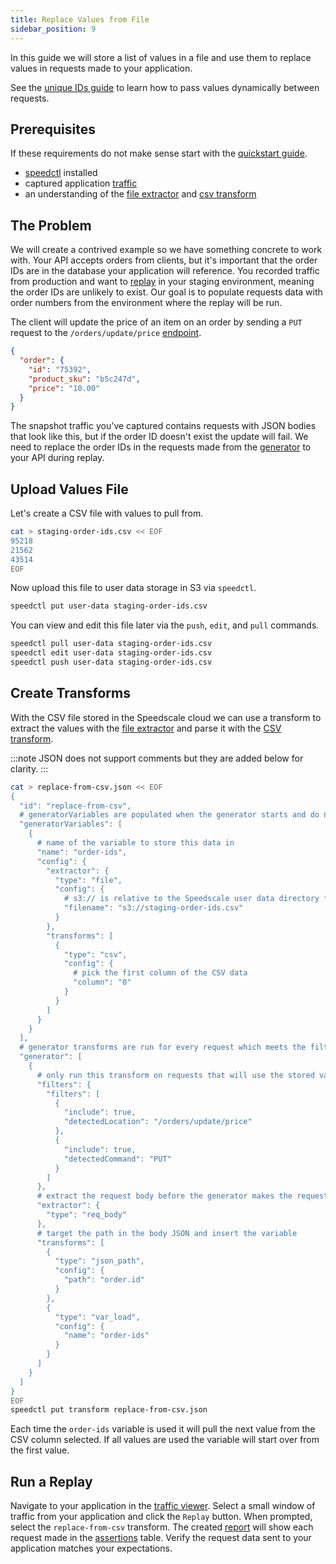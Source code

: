 ```yaml
---
title: Replace Values from File
sidebar_position: 9
---
```


In this guide we will store a list of values in a file and use them to replace
values in requests made to your application.

See the [unique IDs guide](./replace-txn-ids.md) to learn how to pass values
dynamically between requests.

## Prerequisites

If these requirements do not make sense start with the [quickstart guide](/quick-start.md).

- [speedctl](/setup/install/cli.md) installed
- captured application [traffic](/reference/glossary.md#traffic)
- an understanding of the [file extractor](/reference/transform-traffic/extractors/file.md) and [csv transform](/reference/transform-traffic/transforms/csv.md)

## The Problem

We will create a contrived example so we have something concrete to work with.  Your API accepts orders from clients, but it's important that the order IDs are in the database your application will reference.  You recorded traffic from production and want to [replay](/reference/glossary.md#replay) in your staging environment, meaning the order IDs are unlikely to exist.  Our goal is to populate requests data with order numbers from the environment where the replay will be run.

The client will update the price of an item on an order by sending a `PUT` request to the `/orders/update/price` [endpoint](/reference/glossary.md#endpoint).

```json
{
  "order": {
    "id": "75392",
    "product_sku": "b5c247d",
    "price": "10.00"
  }
}
```

The snapshot traffic you've captured contains requests with JSON bodies that look like this, but if the order ID doesn't exist the update will fail.  We need to replace the order IDs in the requests made from the [generator](/reference/glossary.md#generator) to your API during replay.

## Upload Values File

Let's create a CSV file with values to pull from.

```bash
cat > staging-order-ids.csv << EOF
95218
21562
43514
EOF
```

Now upload this file to user data storage in S3 via `speedctl`.

```bash
speedctl put user-data staging-order-ids.csv
```

You can view and edit this file later via the `push`, `edit`, and `pull` commands.

```bash
speedctl pull user-data staging-order-ids.csv
speedctl edit user-data staging-order-ids.csv
speedctl push user-data staging-order-ids.csv
```

## Create Transforms

With the CSV file stored in the Speedscale cloud we can use a transform to extract the values with the [file extractor](/reference/transform-traffic/extractors/file.md) and parse it with the [CSV transform](/reference/transform-traffic/transforms/csv.md).

:::note
JSON does not support comments but they are added below for clarity.
:::

```bash
cat > replace-from-csv.json << EOF
{
  "id": "replace-from-csv",
  # generatorVariables are populated when the generator starts and do not interact directly with data from RRPairs.
  "generatorVariables": [
    {
      # name of the variable to store this data in
      "name": "order-ids",
      "config": {
        "extractor": {
          "type": "file",
          "config": {
            # s3:// is relative to the Speedscale user data directory for your tenant
            "filename": "s3://staging-order-ids.csv"
          }
        },
        "transforms": [
          {
            "type": "csv",
            "config": {
              # pick the first column of the CSV data
              "column": "0"
            }
          }
        ]
      }
    }
  ],
  # generator transforms are run for every request which meets the filter criteria
  "generator": [
    {
      # only run this transform on requests that will use the stored variable to modify data
      "filters": {
        "filters": [
          {
            "include": true,
            "detectedLocation": "/orders/update/price"
          },
          {
            "include": true,
            "detectedCommand": "PUT"
          }
        ]
      },
      # extract the request body before the generator makes the request to your API
      "extractor": {
        "type": "req_body"
      },
      # target the path in the body JSON and insert the variable
      "transforms": [
        {
          "type": "json_path",
          "config": {
            "path": "order.id"
          }
        },
        {
          "type": "var_load",
          "config": {
            "name": "order-ids"
          }
        }
      ]
    }
  ]
}
EOF
speedctl put transform replace-from-csv.json
```

Each time the `order-ids` variable is used it will pull the next value from the CSV column selected.  If all values are used the variable will start over from the first value.

## Run a Replay

Navigate to your application in the [traffic viewer](/reference/glossary.md#traffic-viewer).  Select a small window of traffic from your application and click the `Replay` button. When prompted, select the `replace-from-csv` transform.  The created [report](/reference/glossary.md#report) will show each request made in the [assertions](/reference/glossary.md#assertion) table.  Verify the request data sent to your application matches your expectations.

